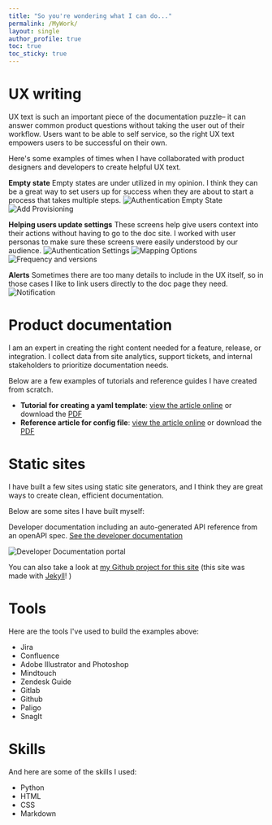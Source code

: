 ```yaml
---
title: "So you're wondering what I can do..."
permalink: /MyWork/
layout: single
author_profile: true
toc: true
toc_sticky: true
---
```


# UX writing
UX text is such an important piece of the documentation puzzle– it can answer common product questions without taking the user out of their workflow. Users want to be able to self service, so the right UX text empowers users to be successful on their own.  

Here's some examples of times when I have collaborated with product designers and developers to create helpful UX text. 

**Empty state**
Empty states are under utilized in my opinion. I think they can be a great way to set users up for success when they are about to start a process that takes multiple steps.
![Authentication Empty State](/assets/images/EmptyStateAddSSO.png)
![Add Provisioning](/assets/images/AddProvisioningUXText.png)

**Helping users update settings**
These screens help give users context into their actions without having to go to the doc site. I worked with user personas to make sure these screens were easily understood by our audience. 
![Authentication Settings](/assets/images/AuthenticationUXText.png)
![Mapping Options](/assets/images/ModalMappingUXText.png)
![Frequency and versions](/assets/images/frequencyandversions.png)

**Alerts**
Sometimes there are too many details to include in the UX itself, so in those cases I like to link users directly to the doc page they need. 
![Notification](/assets/images/CloudSSO-identity-mgmt-details.png)

# Product documentation
I am an expert in creating the right content needed for a feature, release, or integration. I collect data from site analytics, support tickets, and internal stakeholders to prioritize documentation needs. 

Below are a few examples of tutorials and reference guides I have created from scratch.

- **Tutorial for creating a yaml template**: [view the article online](https://docs.flywheel.io/hc/en-us/articles/1500006024162-Overview) or download the [PDF](/assets/pdfs/Create_a_template_for_uploading_data-en.pdf)
- **Reference article for config file**: [view the article online](https://docs.flywheel.io/hc/en-us/articles/4406976465939-The-OHIF-config-file) or download the [PDF](/assets/pdfs/The_OHIF_config_file-en.pdf)

 
# Static sites
I have built a few sites using static site generators, and I think they are great ways to create clean, efficient documentation. 

Below are some sites I have built myself: 

Developer documentation including an auto-generated API reference from an openAPI spec. [See the developer documentation](https://sdk.flywheel.io)

![Developer Documentation portal](/assets/images/DeveloperDocumentationPortal.png) 


You can also take a look at [my Github project for this site](https://github.com/ExplainerEmily/ExplainerEmily.github.io) (this site was made with [Jekyll](https://jekyllrb.com/)! )
 

# Tools
Here are the tools I've used to build the examples above: 
- Jira
- Confluence
- Adobe Illustrator and Photoshop
- Mindtouch
- Zendesk Guide
- Gitlab
- Github
- Paligo
- SnagIt

# Skills
And here are some of the skills I used:
- Python 
- HTML
- CSS
- Markdown
